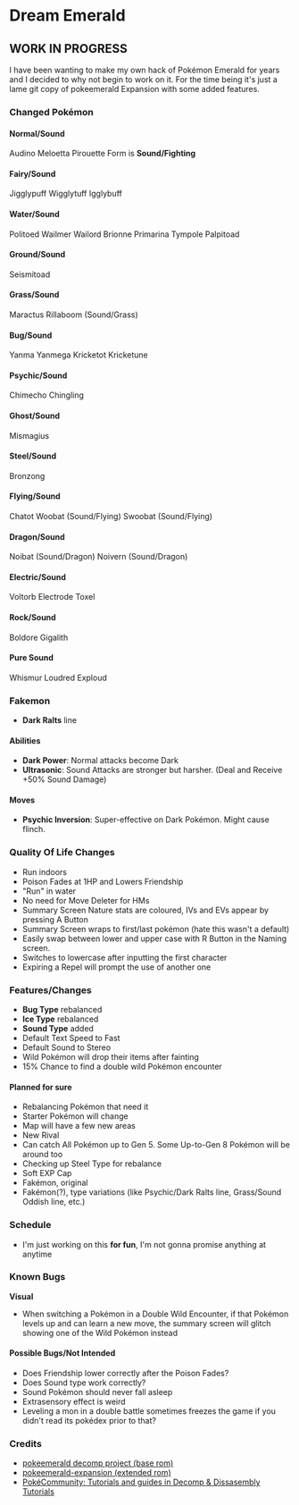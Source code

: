 # Dream Emerald

## WORK IN PROGRESS

I have been wanting to make my own hack of Pokémon Emerald for years and I decided to why not begin to work on it. For the time being it's just a lame git copy of pokeemerald Expansion with some added features.

### Changed Pokémon

#### Normal/Sound
Audino
Meloetta
    Pirouette Form is **Sound/Fighting**

#### Fairy/Sound
Jigglypuff
Wigglytuff
Igglybuff

#### Water/Sound
Politoed
Wailmer
Wailord
Brionne
Primarina
Tympole
Palpitoad

#### Ground/Sound
Seismitoad

#### Grass/Sound
Maractus
Rillaboom (Sound/Grass)

#### Bug/Sound
Yanma
Yanmega
Kricketot
Kricketune

#### Psychic/Sound
Chimecho
Chingling

#### Ghost/Sound
Mismagius

#### Steel/Sound
Bronzong

#### Flying/Sound
Chatot
Woobat (Sound/Flying)
Swoobat (Sound/Flying)

#### Dragon/Sound
Noibat (Sound/Dragon)
Noivern (Sound/Dragon)

#### Electric/Sound
Voltorb
Electrode
Toxel

#### Rock/Sound
Boldore
Gigalith

#### Pure Sound
Whismur
Loudred
Exploud

### Fakemon
* **Dark Ralts** line

#### Abilities
* **Dark Power**: Normal attacks become Dark
* **Ultrasonic**: Sound Attacks are stronger but harsher. (Deal and Receive +50% Sound Damage)

#### Moves
* **Psychic Inversion**: Super-effective on Dark Pokémon. Might cause flinch.

### Quality Of Life Changes
* Run indoors
* Poison Fades at 1HP and Lowers Friendship
* "Run" in water
* No need for Move Deleter for HMs
* Summary Screen Nature stats are coloured, IVs and EVs appear by pressing A Button
* Summary Screen wraps to first/last pokémon (hate this wasn't a default)
* Easily swap between lower and upper case with R Button in the Naming screen.
* Switches to lowercase after inputting the first character
* Expiring a Repel will prompt the use of another one

### Features/Changes
* **Bug Type** rebalanced
* **Ice Type** rebalanced
* **Sound Type** added
* Default Text Speed to Fast
* Default Sound to Stereo
* Wild Pokémon will drop their items after fainting
* 15% Chance to find a double wild Pokémon encounter

#### Planned for sure
* Rebalancing Pokémon that need it
* Starter Pokémon will change
* Map will have a few new areas
* New Rival
* Can catch All Pokémon up to Gen 5. Some Up-to-Gen 8 Pokémon will be around too
* Checking up Steel Type for rebalance
* Soft EXP Cap
* Fakémon, original
* Fakémon(?), type variations (like Psychic/Dark Ralts line, Grass/Sound Oddish line, etc.)

### Schedule
* I'm just working on this **for fun**, I'm not gonna promise anything at anytime

### Known Bugs
**Visual**
* When switching a Pokémon in a Double Wild Encounter, if that Pokémon levels up and can learn a new move, the summary screen will glitch showing one of the Wild Pokémon instead

#### Possible Bugs/Not Intended
* Does Friendship lower correctly after the Poison Fades?
* Does Sound type work correctly?
* Sound Pokémon should never fall asleep
* Extrasensory effect is weird
* Leveling a mon in a double battle sometimes freezes the game if you didn't read its pokédex prior to that?

### Credits
* [pokeemerald decomp project (base rom)](https://github.com/pret/pokeemerald)
* [pokeemerald-expansion (extended rom)](https://github.com/rh-hideout/pokeemerald-expansion)
* [PokéCommunity: Tutorials and guides in Decomp & Dissasembly Tutorials](https://www.pokecommunity.com/forumdisplay.php?f=475&order=desc)
